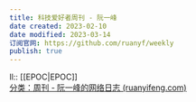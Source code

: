 ```yaml
---
title: 科技爱好者周刊 - 阮一峰
date created: 2023-02-10
date modified: 2023-03-14
订阅官网: https://github.com/ruanyf/weekly
publish: true
---
```


ll:: [[EPOC|EPOC]]  
[分类：周刊 - 阮一峰的网络日志 (ruanyifeng.com)](https://www.ruanyifeng.com/blog/weekly/)